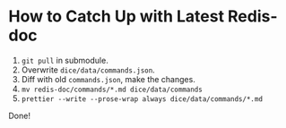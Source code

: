 # How to Catch Up with Latest Redis-doc

1. `git pull` in submodule.
2. Overwrite `dice/data/commands.json`.
3. Diff with old `commands.json`, make the changes.
4. `mv redis-doc/commands/*.md dice/data/commands`
5. `prettier --write --prose-wrap always dice/data/commands/*.md`

Done!
